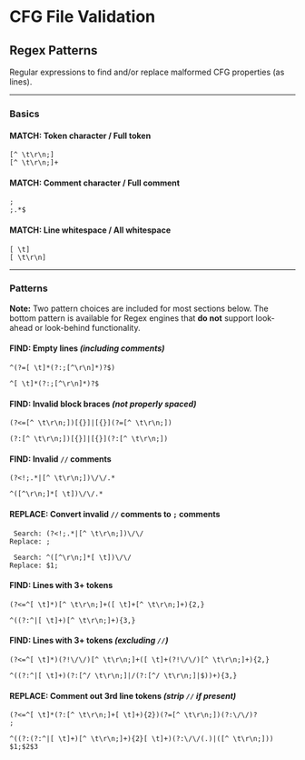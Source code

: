 # CFG File Validation


## Regex Patterns

Regular expressions to find and/or replace malformed CFG properties (as lines).

***

### Basics

#### **MATCH:** Token character / Full token
```regexp
[^ \t\r\n;]
[^ \t\r\n;]+
```

#### **MATCH:** Comment character / Full comment
```regexp
;
;.*$
```

#### **MATCH:** Line whitespace / All whitespace
```regexp
[ \t]
[ \t\r\n]
```

***


### Patterns

**Note:** Two pattern choices are included for most sections below. The bottom pattern is available for Regex engines that **do not** support look-ahead or look-behind functionality.


#### **FIND:** Empty lines *(including comments)*
```regexp
^(?=[ \t]*(?:;[^\r\n]*)?$)

^[ \t]*(?:;[^\r\n]*)?$
```


#### **FIND:** Invalid block braces *(not properly spaced)*
```regexp
(?<=[^ \t\r\n;])[{}]|[{}](?=[^ \t\r\n;])

(?:[^ \t\r\n;])[{}]|[{}](?:[^ \t\r\n;])
```


#### **FIND:** Invalid `//` comments
```regexp
(?<!;.*|[^ \t\r\n;])\/\/.*

^([^\r\n;]*[ \t])\/\/.*
```

#### **REPLACE:** Convert invalid `//` comments to `;` comments
```regexp
 Search: (?<!;.*|[^ \t\r\n;])\/\/
Replace: ;

 Search: ^([^\r\n;]*[ \t])\/\/
Replace: $1;
```


#### **FIND:** Lines with 3+ tokens
```regexp
(?<=^[ \t]*)[^ \t\r\n;]+([ \t]+[^ \t\r\n;]+){2,}

^((?:^|[ \t]+)[^ \t\r\n;]+){3,}
```


#### **FIND:** Lines with 3+ tokens *(excluding `//`)*
```regexp
(?<=^[ \t]*)(?!\/\/)[^ \t\r\n;]+([ \t]+(?!\/\/)[^ \t\r\n;]+){2,}

^((?:^|[ \t]+)(?:[^/ \t\r\n;]|/(?:[^/ \t\r\n;]|$))+){3,}
```


#### **REPLACE:** Comment out 3rd line tokens *(strip `//` if present)*
```regexp
(?<=^[ \t]*(?:[^ \t\r\n;]+[ \t]+){2})(?=[^ \t\r\n;])(?:\/\/)?
;

^((?:(?:^|[ \t]+)[^ \t\r\n;]+){2}[ \t]+)(?:\/\/(.)|([^ \t\r\n;]))
$1;$2$3
```


<!-- 
#### This will search for any lines that define 3 or more tokens
```regexp
^[ \t]*[^ \t\r\n;]+[ \t]+[^ \t\r\n;]+([ \t]+[^ \t\r\n;]+)+(?:[ \t;]|$)

^[ \t]*[^ \t\r\n;]+((?:^|[ \t])+[^ \t\r\n;]+){2,}(?:[ \t;]|$)

^((?:^|[ \t]+)[^ \t\r\n;]+){3,}(?=[ \t;]|$)

COMMENT: ^(?=[ \t]*(?:;[^\r\n]*)?$)

(?=;[^\r\n]*$)


^((?:^|[ \t]+)[^ \t\r\n;]+){3,}(?=[ \t;]+|$)
```

To exclude `// ROCK FOG` comment pairs (there's a lot)
```regexp
^[ \t]*[^ \t\r\n;]+[ \t]+[^ \t\r\n;]+([ \t]+(?!// ROCK)[^ \t\r\n;]+)+(?:[ \t;]|$)


^[ \t]*[^ \t\r\n;]+[ \t]+[^ \t\r\n;]+([ \t]+(?!// ROCK)[^ \t\r\n;]+)+(?:[ \t;]|$)
```

#### To exclude all faulty `//` comments
```regexp
^[ \t]*[^ \t\r\n;]+[ \t]+[^ \t\r\n;]+([ \t]+(?!//)[^ \t\r\n;]+)+(?:[ \t;]|$)
```

#### To show **only** faulty `//` comments
```regexp
^[ \t]*[^ \t\r\n;]+[ \t]+[^ \t\r\n;]+([ \t]+(?=//)[^ \t\r\n;]+)+(?:[ \t;]|$)


^[ \t]*(?=//)[^ \t\r\n;]+([ \t]+(?=//)[^ \t\r\n;]+)+(?:[ \t;]|$)
```

#### To show **only** faulty `//` comments that aren't `// ROCK FOG`
```regexp
^[ \t]*[^ \t\r\n;]+[ \t]+[^ \t\r\n;]+([ \t]+(?=//)[^ \t\r\n;]+)+(?:[ \t;]|$)
``` -->